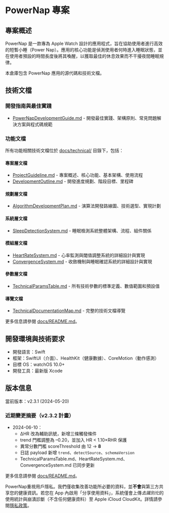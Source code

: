 # PowerNap 專案

## 專案概述

PowerNap 是一款專為 Apple Watch 設計的應用程式，旨在協助使用者進行高效的短暫小睡（Power Nap）。應用的核心功能是偵測使用者何時進入睡眠狀態，並在使用者預設的時間長度後將其喚醒，以獲取最佳的休息效果而不干擾夜間睡眠規律。

本倉庫包含 PowerNap 應用的源代碼和技術文檔。

## 技術文檔

### 開發指南與最佳實踐

- [PowerNapDevelopmentGuide.md](docs/PowerNapDevelopmentGuide.md) - 開發最佳實踐、架構原則、常見問題解決方案與程式碼規範

### 功能文檔

所有功能相關技術文檔位於 [docs/technical/](docs/technical/) 目錄下，包括：

#### 專案層文檔

- [ProjectGuideline.md](docs/technical/ProjectGuideline.md) - 專案概述、核心功能、基本架構、使用流程
- [DevelopmentOutline.md](docs/technical/DevelopmentOutline.md) - 開發進度規劃、階段目標、里程碑

#### 規劃層文檔

- [AlgorithmDevelopmentPlan.md](docs/technical/AlgorithmDevelopmentPlan.md) - 演算法開發路線圖、技術選型、實現計劃

#### 系統層文檔

- [SleepDetectionSystem.md](docs/technical/SleepDetectionSystem.md) - 睡眠檢測系統整體架構、流程、組件關係

#### 模組層文檔

- [HeartRateSystem.md](docs/technical/HeartRateSystem.md) - 心率監測與閾值調整系統的詳細設計與實現
- [ConvergenceSystem.md](docs/technical/ConvergenceSystem.md) - 收斂機制與睡眠確認系統的詳細設計與實現

#### 參數層文檔

- [TechnicalParamsTable.md](docs/technical/TechnicalParamsTable.md) - 所有技術參數的標準定義、數值範圍和預設值

#### 導覽文檔

- [TechnicalDocumentationMap.md](docs/technical/TechnicalDocumentationMap.md) - 完整的技術文檔導覽

更多信息請參閱 [docs/README.md](docs/README.md)。

## 開發環境與技術要求

- 開發語言：Swift
- 框架：SwiftUI（介面）、HealthKit（健康數據）、CoreMotion（動作感測）
- 目標 OS：watchOS 10.0+
- 開發工具：最新版 Xcode

## 版本信息

當前版本：v2.3.1 (2024-05-20)

### 近期變更摘要（v2.3.2 計畫）

* 2024-06-10：
  * ΔHR 改為輔助訊號，新增三條觸發條件
  * trend 門檻調整為 –0.20，並加入 HR < 1.10×RHR 保護
  * 異常分數門檻 scoreThreshold 由 12 → **8**
  * 日誌 payload 新增 `trend`、`detectSource`、`schemaVersion`
  * TechnicalParamsTable.md、HeartRateSystem.md、ConvergenceSystem.md 已同步更新

更多信息請參閱 [docs/README.md](docs/README.md)。

PowerNap重視用戶隱私。我們僅收集改善功能所必要的資料，並**不會**與第三方共享您的健康資訊。若您在 App 內啟用「分享使用資料」，系統僅會上傳*去識別化*的使用統計與崩潰診斷（不含任何健康資料）至 Apple iCloud CloudKit。詳情請參閱[隱私政策](PrivacyPolicy.html)。 